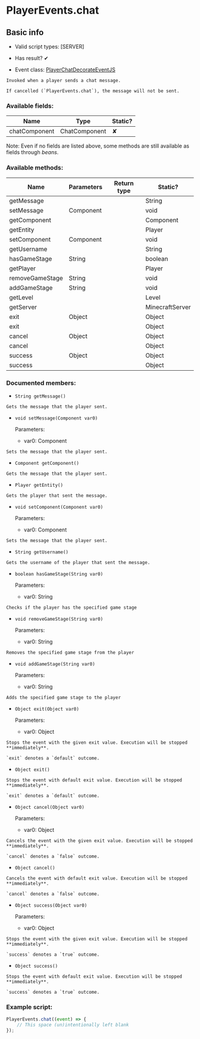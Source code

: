 # PlayerEvents.chat

## Basic info

- Valid script types: [SERVER]

- Has result? ✔

- Event class: [PlayerChatDecorateEventJS](https://github.com/KubeJS-Mods/KubeJS/tree/1902/common/src/main/java/dev/latvian/mods/kubejs/player/PlayerChatDecorateEventJS.java)

```
Invoked when a player sends a chat message.

If cancelled (`PlayerEvents.chat`), the message will not be sent.
```

### Available fields:

| Name | Type | Static? |
| ---- | ---- | ------- |
| chatComponent | ChatComponent | ✘ |

Note: Even if no fields are listed above, some methods are still available as fields through *beans*.

### Available methods:

| Name | Parameters | Return type | Static? |
| ---- | ---------- | ----------- | ------- |
| getMessage |  |  | String | ✘ |
| setMessage | Component |  | void | ✘ |
| getComponent |  |  | Component | ✘ |
| getEntity |  |  | Player | ✘ |
| setComponent | Component |  | void | ✘ |
| getUsername |  |  | String | ✘ |
| hasGameStage | String |  | boolean | ✘ |
| getPlayer |  |  | Player | ✘ |
| removeGameStage | String |  | void | ✘ |
| addGameStage | String |  | void | ✘ |
| getLevel |  |  | Level | ✘ |
| getServer |  |  | MinecraftServer | ✘ |
| exit | Object |  | Object | ✘ |
| exit |  |  | Object | ✘ |
| cancel | Object |  | Object | ✘ |
| cancel |  |  | Object | ✘ |
| success | Object |  | Object | ✘ |
| success |  |  | Object | ✘ |


### Documented members:

- `String getMessage()`
```
Gets the message that the player sent.
```

- `void setMessage(Component var0)`

  Parameters:
  - var0: Component

```
Sets the message that the player sent.
```

- `Component getComponent()`
```
Gets the message that the player sent.
```

- `Player getEntity()`
```
Gets the player that sent the message.
```

- `void setComponent(Component var0)`

  Parameters:
  - var0: Component

```
Sets the message that the player sent.
```

- `String getUsername()`
```
Gets the username of the player that sent the message.
```

- `boolean hasGameStage(String var0)`

  Parameters:
  - var0: String

```
Checks if the player has the specified game stage
```

- `void removeGameStage(String var0)`

  Parameters:
  - var0: String

```
Removes the specified game stage from the player
```

- `void addGameStage(String var0)`

  Parameters:
  - var0: String

```
Adds the specified game stage to the player
```

- `Object exit(Object var0)`

  Parameters:
  - var0: Object

```
Stops the event with the given exit value. Execution will be stopped **immediately**.

`exit` denotes a `default` outcome.
```

- `Object exit()`
```
Stops the event with default exit value. Execution will be stopped **immediately**.

`exit` denotes a `default` outcome.
```

- `Object cancel(Object var0)`

  Parameters:
  - var0: Object

```
Cancels the event with the given exit value. Execution will be stopped **immediately**.

`cancel` denotes a `false` outcome.
```

- `Object cancel()`
```
Cancels the event with default exit value. Execution will be stopped **immediately**.

`cancel` denotes a `false` outcome.
```

- `Object success(Object var0)`

  Parameters:
  - var0: Object

```
Stops the event with the given exit value. Execution will be stopped **immediately**.

`success` denotes a `true` outcome.
```

- `Object success()`
```
Stops the event with default exit value. Execution will be stopped **immediately**.

`success` denotes a `true` outcome.
```



### Example script:

```js
PlayerEvents.chat((event) => {
	// This space (un)intentionally left blank
});
```

